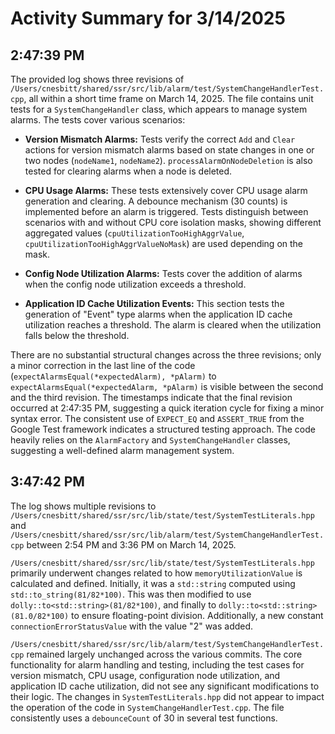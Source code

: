 # Activity Summary for 3/14/2025

## 2:47:39 PM
The provided log shows three revisions of `/Users/cnesbitt/shared/ssr/src/lib/alarm/test/SystemChangeHandlerTest.cpp`, all within a short time frame on March 14, 2025.  The file contains unit tests for a `SystemChangeHandler` class, which appears to manage system alarms.  The tests cover various scenarios:

* **Version Mismatch Alarms:** Tests verify the correct `Add` and `Clear` actions for version mismatch alarms based on state changes in one or two nodes (`nodeName1`, `nodeName2`).  `processAlarmOnNodeDeletion` is also tested for clearing alarms when a node is deleted.

* **CPU Usage Alarms:**  These tests extensively cover CPU usage alarm generation and clearing. A debounce mechanism (30 counts) is implemented before an alarm is triggered.  Tests distinguish between scenarios with and without CPU core isolation masks, showing different aggregated values (`cpuUtilizationTooHighAggrValue`, `cpuUtilizationTooHighAggrValueNoMask`) are used depending on the mask.

* **Config Node Utilization Alarms:**  Tests cover the addition of alarms when the config node utilization exceeds a threshold.

* **Application ID Cache Utilization Events:**  This section tests the generation of "Event" type alarms when the application ID cache utilization reaches a threshold.  The alarm is cleared when the utilization falls below the threshold.

There are no substantial structural changes across the three revisions; only a minor correction in the last line of the code (`expectAlarmsEqual(*expectedAlarm), *pAlarm)` to `expectAlarmsEqual(*expectedAlarm, *pAlarm)` is visible between the second and the third revision.  The timestamps indicate that the final revision occurred at 2:47:35 PM, suggesting a quick iteration cycle for fixing a minor syntax error.  The consistent use of `EXPECT_EQ` and `ASSERT_TRUE` from the Google Test framework indicates a structured testing approach.  The code heavily relies on the `AlarmFactory` and `SystemChangeHandler` classes, suggesting a well-defined alarm management system.


## 3:47:42 PM
The log shows multiple revisions to `/Users/cnesbitt/shared/ssr/src/lib/state/test/SystemTestLiterals.hpp` and `/Users/cnesbitt/shared/ssr/src/lib/alarm/test/SystemChangeHandlerTest.cpp` between 2:54 PM and 3:36 PM on March 14, 2025.

`/Users/cnesbitt/shared/ssr/src/lib/state/test/SystemTestLiterals.hpp` primarily underwent changes related to how `memoryUtilizationValue` is calculated and defined. Initially, it was a `std::string` computed using `std::to_string(81/82*100)`.  This was then modified to use `dolly::to<std::string>(81/82*100)`, and finally to `dolly::to<std::string>(81.0/82*100)` to ensure floating-point division.  Additionally, a new constant `connectionErrorStatusValue` with the value "2" was added.

`/Users/cnesbitt/shared/ssr/src/lib/alarm/test/SystemChangeHandlerTest.cpp` remained largely unchanged across the various commits. The core functionality for alarm handling and testing, including the test cases for version mismatch, CPU usage, configuration node utilization, and application ID cache utilization, did not see any significant modifications to their logic.  The changes in `SystemTestLiterals.hpp` did not appear to impact the operation of the code in `SystemChangeHandlerTest.cpp`.  The file consistently uses a `debounceCount` of 30 in several test functions.
